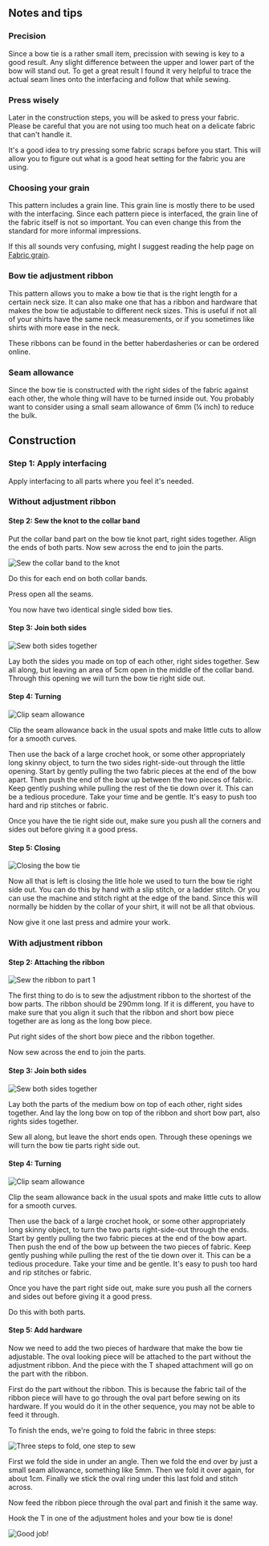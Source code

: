 ## Notes and tips

### Precision

Since a bow tie is a rather small item, precission with sewing is key to a good result.
Any slight difference between the upper and lower part of the bow will stand out.
To get a great result I found it very helpful to trace the actual seam lines
onto the interfacing and follow that while sewing.

### Press wisely

Later in the construction steps, you will be asked to press your fabric. Please be careful
that you are not using too much heat on a delicate fabric that can't handle it.

It's a good idea to try pressing some fabric scraps before you start. This will allow you to
figure out what is a good heat setting for the fabric you are using.

### Choosing your grain

This pattern includes a grain line. This grain line is mostly there to be used with
the interfacing. Since each pattern piece is interfaced, the grain line of the fabric
itself is not so important. You can even change this from the standard for more
informal impressions.

<Note>

If this all sounds very confusing, might I suggest reading the help
page on [Fabric grain](/docs/sewing/fabric-grain).

</Note>

### Bow tie adjustment ribbon

This pattern allows you to make a bow tie that is the right length for a certain neck
size. It can also make one that has a ribbon and hardware that makes the bow tie
adjustable to different neck sizes. This is useful if not all of your shirts have
the same neck measurements, or if you sometimes like shirts with more ease in the
neck.

These ribbons can be found in the better haberdasheries or can be ordered online.

### Seam allowance

Since the bow tie is constructed with the right sides of the fabric against each other,
the whole thing will have to be turned inside out. You probably want to consider using
a small seam allowance of 6mm (¼ inch) to reduce the bulk.

## Construction

### Step 1: Apply interfacing

Apply interfacing to all parts where you feel it's needed.

### Without adjustment ribbon

#### Step 2: Sew the knot to the collar band

Put the collar band part on the bow tie knot part, right sides together.
Align the ends of both parts. Now sew across the end to join the parts.

![Sew the collar band to the knot](step12.png)

Do this for each end on both collar bands.

Press open all the seams.

You now have two identical single sided bow ties.

#### Step 3: Join both sides

![Sew both sides together](step13.png)

Lay both the sides you made on top of each other, right sides together. Sew all
along, but leaving an area of 5cm open in the middle of the collar band. Through
this opening we will turn the bow tie right side out.

#### Step 4: Turning

![Clip seam allowance](step14.png)

Clip the seam allowance back in the usual spots and make little cuts to allow for
a smooth curves.

Then use the back of a large crochet hook, or some other appropriately long skinny
object, to turn the two sides right-side-out through the little opening. Start by
gently pulling the two fabric pieces at the end of the bow apart. Then push the
end of the bow up between the two pieces of fabric. Keep gently pushing while
pulling the rest of the tie down over it. This can be a tedious procedure. Take
your time and be gentle. It's easy to push too hard and rip stitches or fabric.

Once you have the tie right side out, make sure you push all the corners and sides
out before giving it a good press.

#### Step 5: Closing

![Closing the bow tie](step15.png)

Now all that is left is closing the litle hole we used to turn the bow tie
right side out. You can do this by hand with a slip stitch, or a ladder stitch.
Or you can use the machine and stitch right at the edge of the band. Since this
will normally be hidden by the collar of your shirt, it will not be all that obvious.

Now give it one last press and admire your work.

### With adjustment ribbon

#### Step 2: Attaching the ribbon

![Sew the ribbon to part 1](step22.png)

The first thing to do is to sew the adjustment ribbon to the shortest of the bow
parts. The ribbon should be 290mm long. If it is different, you have to make sure
that you align it such that the ribbon and short bow piece together are as long as
the long bow piece.

Put right sides of the short bow piece and the ribbon together.

Now sew across the end to join the parts.

#### Step 3: Join both sides

![Sew both sides together](step23.png)

Lay both the parts of the medium bow on top of each other, right sides together.
And lay the long bow on top of the ribbon and short bow part, also rights sides
together.

Sew all along, but leave the short ends open. Through these openings we will turn
the bow tie parts right side out.

#### Step 4: Turning

![Clip seam allowance](step14.png)

Clip the seam allowance back in the usual spots and make little cuts to allow for
a smooth curves.

Then use the back of a large crochet hook, or some other appropriately long skinny
object, to turn the two parts right-side-out through the ends. Start by
gently pulling the two fabric pieces at the end of the bow apart. Then push the
end of the bow up between the two pieces of fabric. Keep gently pushing while
pulling the rest of the tie down over it. This can be a tedious procedure. Take
your time and be gentle. It's easy to push too hard and rip stitches or fabric.

Once you have the part right side out, make sure you push all the corners and sides
out before giving it a good press.

Do this with both parts.

#### Step 5: Add hardware

Now we need to add the two pieces of hardware that make the bow tie adjustable.
The oval looking piece will be attached to the part without the adjustment ribbon.
And the piece with the T shaped attachment will go on the part with the ribbon.

First do the part without the ribbon. This is because the fabric tail of the
ribbon piece will have to go through the oval part before sewing on its hardware.
If you would do it in the other sequence, you may not be able to feed it through.

To finish the ends, we're going to fold the fabric in three steps:

![Three steps to fold, one step to sew](step25.png)

First we fold the side in under an angle. Then we fold the end over by just a small
seam allowance, something like 5mm. Then we fold it over again, for about 1cm.
Finally we stick the oval ring under this last fold and stitch across.

Now feed the ribbon piece through the oval part and finish it the same way.

Hook the T in one of the adjustment holes and your bow tie is done!

![Good job!](finished.gif)
